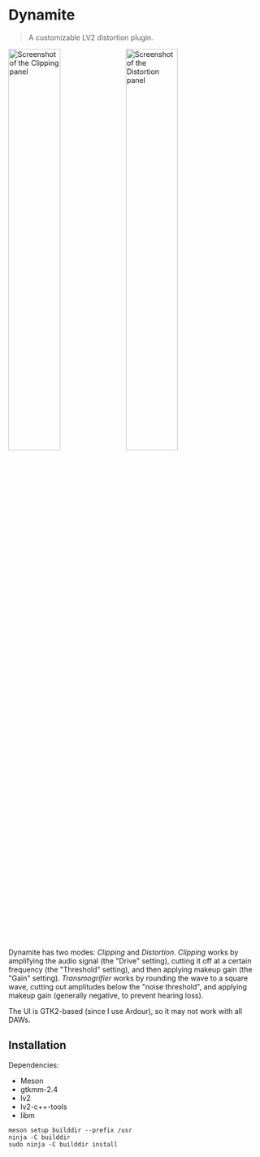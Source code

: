 # Dynamite
> A customizable LV2 distortion plugin.

<div>
  <img src="https://user-images.githubusercontent.com/24496030/232308846-63d8c4e6-d3b0-4382-b521-5cac8483c6cf.png" alt="Screenshot of the Clipping panel" style="display: inline; width: 45%">    <img src="https://user-images.githubusercontent.com/24496030/232308851-35e12391-1e0a-4de1-9d3a-1b2e64d6a1cd.png" alt="Screenshot of the Distortion panel" style="display: inline; width: 45%">
</div>

Dynamite has two modes: *Clipping* and *Distortion*.
*Clipping* works by amplifying the audio signal (the "Drive" setting), cutting it off at a certain frequency (the "Threshold" setting), and then applying makeup gain (the "Gain" setting).
*Transmogrifier* works by rounding the wave to a square wave, cutting out amplitudes below the "noise threshold", and applying makeup gain (generally negative, to prevent hearing loss).

The UI is GTK2-based (since I use Ardour), so it may not work with all DAWs.

## Installation
Dependencies:
- Meson
- gtkmm-2.4
- lv2
- lv2-c++-tools
- libm

```
meson setup builddir --prefix /usr
ninja -C builddir
sudo ninja -C builddir install
```
